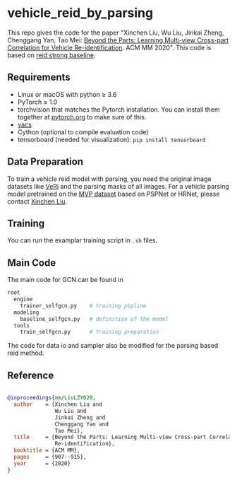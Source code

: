 # vehicle_reid_by_parsing
This repo gives the code for the paper "Xinchen Liu, Wu Liu, Jinkai Zheng, Chenggang Yan, Tao Mei: [Beyond the Parts: 
Learning Multi-view Cross-part Correlation for Vehicle Re-identification](https://lxc86739795.github.io/papers/2020_ACMMM_PCRNet.pdf). ACM MM 2020".
This code is based on [reid strong baseline](https://github.com/michuanhaohao/reid-strong-baseline).

## Requirements

- Linux or macOS with python ≥ 3.6
- PyTorch ≥ 1.0
- torchvision that matches the Pytorch installation. You can install them together at [pytorch.org](https://pytorch.org/) to make sure of this.
- [yacs](https://github.com/rbgirshick/yacs)
- Cython (optional to compile evaluation code)
- tensorboard (needed for visualization): `pip install tensorboard`

## Data Preparation

To train a vehicle reid model with parsing, you need the original image datasets like [VeRi](https://github.com/JDAI-CV/VeRidataset) and the parsing masks of all images.
For a vehicle parsing model pretrained on the [MVP dataset](https://lxc86739795.github.io/MVP.html) based on PSPNet or HRNet, please contact [Xinchen Liu](https://lxc86739795.github.io/).

## Training

You can run the examplar training script in `.sh` files.

## Main Code

The main code for GCN can be found in 
```bash
root
  engine
    trainer_selfgcn.py    # training pipline
  modeling
    baseline_selfgcn.py   # definition of the model
  tools
    train_selfgcn.py      # training preparation

```

The code for data io and sampler also be modified for the parsing based reid method.


## Reference
```BibTeX

@inproceedings{mm/LiuLZY020,
  author    = {Xinchen Liu and
               Wu Liu and
               Jinkai Zheng and
               Chenggang Yan and
               Tao Mei},
  title     = {Beyond the Parts: Learning Multi-view Cross-part Correlation for Vehicle
               Re-identification},
  booktitle = {ACM MM},
  pages     = {907--915},
  year      = {2020}
}
```
